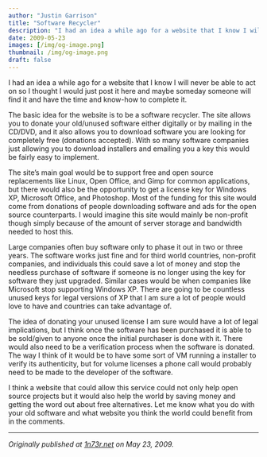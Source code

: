 ```yaml
---
author: "Justin Garrison"
title: "Software Recycler"
description: "I had an idea a while ago for a website that I know I will never be able to act on so I thought"
date: 2009-05-23
images: [/img/og-image.png]
thumbnail: /img/og-image.png
draft: false
---
```


I had an idea a while ago for a website that I know I will never be able to act on so I thought I would just post it here and maybe someday someone will find it and have the time and know-how to complete it.

The basic idea for the website is to be a software recycler. The site allows you to donate your old/unused software either digitally or by mailing in the CD/DVD, and it also allows you to download software you are looking for completely free (donations accepted). With so many software companies just allowing you to download installers and emailing you a key this would be fairly easy to implement.

The site’s main goal would be to support free and open source replacements like Linux, Open Office, and Gimp for common applications, but there would also be the opportunity to get a license key for Windows XP, Microsoft Office, and Photoshop. Most of the funding for this site would come from donations of people downloading software and ads for the open source counterparts. I would imagine this site would mainly be non-profit though simply because of the amount of server storage and bandwidth needed to host this.

Large companies often buy software only to phase it out in two or three years. The software works just fine and for third world countries, non-profit companies, and individuals this could save a lot of money and stop the needless purchase of software if someone is no longer using the key for software they just upgraded. Similar cases would be when companies like Microsoft stop supporting Windows XP. There are going to be countless unused keys for legal versions of XP that I am sure a lot of people would love to have and countries can take advantage of.

The idea of donating your unused license I am sure would have a lot of legal implications, but I think once the software has been purchased it is able to be sold/given to anyone once the initial purchaser is done with it. There would also need to be a verification process when the software is donated. The way I think of it would be to have some sort of VM running a installer to verify its authenticity, but for volume licenses a phone call would probably need to be made to the developer of the software.

I think a website that could allow this service could not only help open source projects but it would also help the world by saving money and getting the word out about free alternatives. Let me know what you do with your old software and what website you think the world could benefit from in the comments.

---

_Originally published at [1n73r.net](http://1n73r.net/2009/05/23/software-recycler/) on May 23, 2009._
